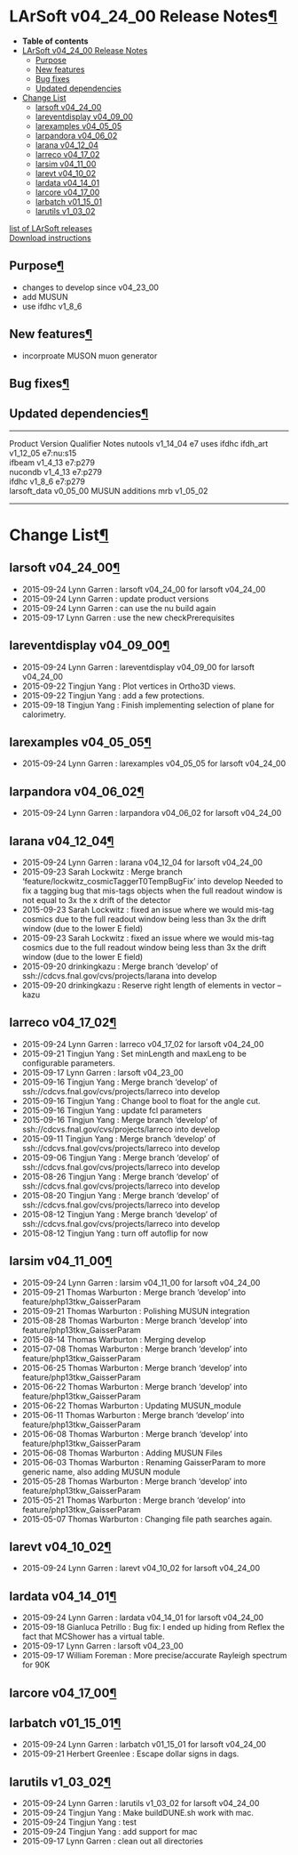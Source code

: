 LArSoft v04\_24\_00 Release Notes[¶](#LArSoft-v04_24_00-Release-Notes)
======================================================================

-   **Table of contents**
-   [LArSoft v04\_24\_00 Release Notes](#LArSoft-v04_24_00-Release-Notes)
    -   [Purpose](#Purpose)
    -   [New features](#New-features)
    -   [Bug fixes](#Bug-fixes)
    -   [Updated dependencies](#Updated-dependencies)
-   [Change List](#Change-List)
    -   [larsoft v04\_24\_00](#larsoft-v04_24_00)
    -   [lareventdisplay v04\_09\_00](#lareventdisplay-v04_09_00)
    -   [larexamples v04\_05\_05](#larexamples-v04_05_05)
    -   [larpandora v04\_06\_02](#larpandora-v04_06_02)
    -   [larana v04\_12\_04](#larana-v04_12_04)
    -   [larreco v04\_17\_02](#larreco-v04_17_02)
    -   [larsim v04\_11\_00](#larsim-v04_11_00)
    -   [larevt v04\_10\_02](#larevt-v04_10_02)
    -   [lardata v04\_14\_01](#lardata-v04_14_01)
    -   [larcore v04\_17\_00](#larcore-v04_17_00)
    -   [larbatch v01\_15\_01](#larbatch-v01_15_01)
    -   [larutils v1\_03\_02](#larutils-v1_03_02)

[list of LArSoft releases](LArSoft_release_list)\
[Download instructions](http://scisoft.fnal.gov/scisoft/bundles/larsoft/v04_24_00/larsoft-v04_24_00.html)


Purpose[¶](#Purpose)
--------------------

-   changes to develop since v04\_23\_00
-   add MUSUN
-   use ifdhc v1\_8\_6


New features[¶](#New-features)
------------------------------

-   incorproate MUSON muon generator


Bug fixes[¶](#Bug-fixes)
------------------------


Updated dependencies[¶](#Updated-dependencies)
----------------------------------------------

  --------------- ------------ ----------- -----------------
  Product         Version      Qualifier   Notes
  nutools         v1\_14\_04   e7          uses ifdhc
  ifdh\_art       v1\_12\_05   e7:nu:s15   
  ifbeam          v1\_4\_13    e7:p279     
  nucondb         v1\_4\_13    e7:p279     
  ifdhc           v1\_8\_6     e7:p279     
  larsoft\_data   v0\_05\_00               MUSUN additions
  mrb             v1\_05\_02               
  --------------- ------------ ----------- -----------------


Change List[¶](#Change-List)
============================


larsoft v04\_24\_00[¶](#larsoft-v04_24_00)
------------------------------------------

-   2015-09-24 Lynn Garren : larsoft v04\_24\_00 for larsoft v04\_24\_00
-   2015-09-24 Lynn Garren : update product versions
-   2015-09-24 Lynn Garren : can use the nu build again
-   2015-09-17 Lynn Garren : use the new checkPrerequisites


lareventdisplay v04\_09\_00[¶](#lareventdisplay-v04_09_00)
----------------------------------------------------------

-   2015-09-24 Lynn Garren : lareventdisplay v04\_09\_00 for larsoft v04\_24\_00
-   2015-09-22 Tingjun Yang : Plot vertices in Ortho3D views.
-   2015-09-22 Tingjun Yang : add a few protections.
-   2015-09-18 Tingjun Yang : Finish implementing selection of plane for calorimetry.


larexamples v04\_05\_05[¶](#larexamples-v04_05_05)
--------------------------------------------------

-   2015-09-24 Lynn Garren : larexamples v04\_05\_05 for larsoft v04\_24\_00


larpandora v04\_06\_02[¶](#larpandora-v04_06_02)
------------------------------------------------

-   2015-09-24 Lynn Garren : larpandora v04\_06\_02 for larsoft v04\_24\_00


larana v04\_12\_04[¶](#larana-v04_12_04)
----------------------------------------

-   2015-09-24 Lynn Garren : larana v04\_12\_04 for larsoft v04\_24\_00
-   2015-09-23 Sarah Lockwitz : Merge branch ‘feature/lockwitz\_cosmicTaggerT0TempBugFix’ into develop Needed to fix a tagging bug that mis-tags objects when the full readout window is not equal to 3x the x drift of the detector
-   2015-09-23 Sarah Lockwitz : fixed an issue where we would mis-tag cosmics due to the full readout window being less than 3x the drift window (due to the lower E field)
-   2015-09-23 Sarah Lockwitz : fixed an issue where we would mis-tag cosmics due to the full readout window being less than 3x the drift window (due to the lower E field)
-   2015-09-20 drinkingkazu : Merge branch ‘develop’ of ssh://cdcvs.fnal.gov/cvs/projects/larana into develop
-   2015-09-20 drinkingkazu : Reserve right length of elements in vector –kazu


larreco v04\_17\_02[¶](#larreco-v04_17_02)
------------------------------------------

-   2015-09-24 Lynn Garren : larreco v04\_17\_02 for larsoft v04\_24\_00
-   2015-09-21 Tingjun Yang : Set minLength and maxLeng to be configurable parameters.
-   2015-09-17 Lynn Garren : larsoft v04\_23\_00
-   2015-09-16 Tingjun Yang : Merge branch ‘develop’ of ssh://cdcvs.fnal.gov/cvs/projects/larreco into develop
-   2015-09-16 Tingjun Yang : Change bool to float for the angle cut.
-   2015-09-16 Tingjun Yang : update fcl parameters
-   2015-09-16 Tingjun Yang : Merge branch ‘develop’ of ssh://cdcvs.fnal.gov/cvs/projects/larreco into develop
-   2015-09-11 Tingjun Yang : Merge branch ‘develop’ of ssh://cdcvs.fnal.gov/cvs/projects/larreco into develop
-   2015-09-06 Tingjun Yang : Merge branch ‘develop’ of ssh://cdcvs.fnal.gov/cvs/projects/larreco into develop
-   2015-08-26 Tingjun Yang : Merge branch ‘develop’ of ssh://cdcvs.fnal.gov/cvs/projects/larreco into develop
-   2015-08-20 Tingjun Yang : Merge branch ‘develop’ of ssh://cdcvs.fnal.gov/cvs/projects/larreco into develop
-   2015-08-12 Tingjun Yang : Merge branch ‘develop’ of ssh://cdcvs.fnal.gov/cvs/projects/larreco into develop
-   2015-08-12 Tingjun Yang : turn off autoflip for now


larsim v04\_11\_00[¶](#larsim-v04_11_00)
----------------------------------------

-   2015-09-24 Lynn Garren : larsim v04\_11\_00 for larsoft v04\_24\_00
-   2015-09-21 Thomas Warburton : Merge branch ‘develop’ into feature/php13tkw\_GaisserParam
-   2015-09-21 Thomas Warburton : Polishing MUSUN integration
-   2015-08-28 Thomas Warburton : Merge branch ‘develop’ into feature/php13tkw\_GaisserParam
-   2015-08-14 Thomas Warburton : Merging develop
-   2015-07-08 Thomas Warburton : Merge branch ‘develop’ into feature/php13tkw\_GaisserParam
-   2015-06-25 Thomas Warburton : Merge branch ‘develop’ into feature/php13tkw\_GaisserParam
-   2015-06-22 Thomas Warburton : Merge branch ‘develop’ into feature/php13tkw\_GaisserParam
-   2015-06-22 Thomas Warburton : Updating MUSUN\_module
-   2015-06-11 Thomas Warburton : Merge branch ‘develop’ into feature/php13tkw\_GaisserParam
-   2015-06-08 Thomas Warburton : Merge branch ‘develop’ into feature/php13tkw\_GaisserParam
-   2015-06-08 Thomas Warburton : Adding MUSUN Files
-   2015-06-03 Thomas Warburton : Renaming GaisserParam to more generic name, also adding MUSUN module
-   2015-05-28 Thomas Warburton : Merge branch ‘develop’ into feature/php13tkw\_GaisserParam
-   2015-05-21 Thomas Warburton : Merge branch ‘develop’ into feature/php13tkw\_GaisserParam
-   2015-05-07 Thomas Warburton : Changing file path searches again.


larevt v04\_10\_02[¶](#larevt-v04_10_02)
----------------------------------------

-   2015-09-24 Lynn Garren : larevt v04\_10\_02 for larsoft v04\_24\_00


lardata v04\_14\_01[¶](#lardata-v04_14_01)
------------------------------------------

-   2015-09-24 Lynn Garren : lardata v04\_14\_01 for larsoft v04\_24\_00
-   2015-09-18 Gianluca Petrillo : Bug fix: I ended up hiding from Reflex the fact that MCShower has a virtual table.
-   2015-09-17 Lynn Garren : larsoft v04\_23\_00
-   2015-09-17 William Foreman : More precise/accurate Rayleigh spectrum for 90K


larcore v04\_17\_00[¶](#larcore-v04_17_00)
------------------------------------------


larbatch v01\_15\_01[¶](#larbatch-v01_15_01)
--------------------------------------------

-   2015-09-24 Lynn Garren : larbatch v01\_15\_01 for larsoft v04\_24\_00
-   2015-09-21 Herbert Greenlee : Escape dollar signs in dags.


larutils v1\_03\_02[¶](#larutils-v1_03_02)
------------------------------------------

-   2015-09-24 Lynn Garren : larutils v1\_03\_02 for larsoft v04\_24\_00
-   2015-09-24 Tingjun Yang : Make buildDUNE.sh work with mac.
-   2015-09-24 Tingjun Yang : test
-   2015-09-24 Tingjun Yang : add support for mac
-   2015-09-17 Lynn Garren : clean out all directories
